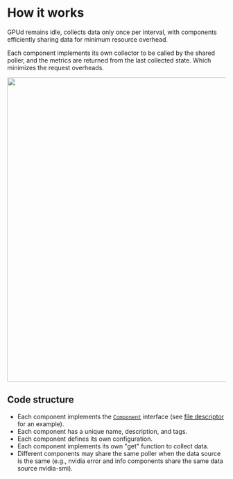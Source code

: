 # How it works

GPUd remains idle, collects data only once per interval, with components efficiently sharing data for minimum resource overhead.

Each component implements its own collector to be called by the shared poller, and the metrics are returned from the last collected state. Which minimizes the request overheads.

<img src="./assets/poller.png" width="700">

## Code structure

- Each component implements the [`Component`](../components/types.go) interface (see [file descriptor](../components/fd/component.go) for an example).
- Each component has a unique name, description, and tags.
- Each component defines its own configuration.
- Each component implements its own "get" function to collect data.
- Different components may share the same poller when the data source is the same (e.g., nvidia error and info components share the same data source nvidia-smi).

